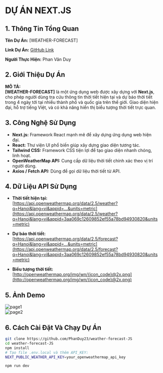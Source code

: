 # DỰ ÁN NEXT.JS  
## 1. Thông Tin Tổng Quan

**Tên Dự Án:** [WEATHER-FORECAST]

**Link Dự Án:** [GitHub Link](https://github.com/PhanDuy23/weather-forecast-JS)

**Người Thực Hiện:** Phan Văn Duy

## 2. Giới Thiệu Dự Án

**MÔ TẢ:**  
**[WEATHER-FORECAST]** là một ứng dụng web được xây dựng với **Next.js**, cho phép người dùng tra cứu thông tin thời tiết hiện tại và dự báo thời tiết trong 4 ngày tới tại nhiều thành phố và quốc gia trên thế giới. Giao diện hiện đại, hỗ trợ tiếng Việt, và có khả năng hiển thị biểu tượng thời tiết trực quan.

## 3. Công Nghệ Sử Dụng

- **Next.js:** Framework React mạnh mẽ để xây dựng ứng dụng web hiện đại.
- **React:** Thư viện UI phổ biến giúp xây dựng giao diện tương tác.
- **Tailwind CSS:** Framework CSS tiện lợi để tạo giao diện nhanh chóng, linh hoạt.
- **OpenWeatherMap API:** Cung cấp dữ liệu thời tiết chính xác theo vị trí người dùng.
- **Axios / Fetch API:** Dùng để gọi dữ liệu thời tiết từ API.

## 4. Dữ Liệu API Sử Dụng

- **Thời tiết hiện tại:**  
  [https://api.openweathermap.org/data/2.5/weather?q=Hanoi&lang=vi&appid=...&units=metric](https://api.openweathermap.org/data/2.5/weather?q=Hanoi&lang=vi&appid=3aa069c12609852ef55a78bd94930820&units=metric)

- **Dự báo thời tiết:**  
  [https://api.openweathermap.org/data/2.5/forecast?q=Hanoi&lang=vi&appid=...&units=metric](https://api.openweathermap.org/data/2.5/forecast?q=Hanoi&lang=vi&appid=3aa069c12609852ef55a78bd94930820&units=metric)

- **Biểu tượng thời tiết:**  
  [http://openweathermap.org/img/wn/{icon_code}@2x.png](http://openweathermap.org/img/wn/{icon_code}@2x.png)

## 5. Ảnh Demo

![page1](/weather/public/page1.png)  
![page2](/weather/public/page2.png)


## 6. Cách Cài Đặt Và Chạy Dự Án

```bash
git clone https://github.com/PhanDuy23/weather-forecast-JS
cd weather-forecast-JS
npm install
# Tạo file .env.local và thêm API_KEY:
NEXT_PUBLIC_WEATHER_API_KEY=your_openweathermap_api_key

npm run dev
